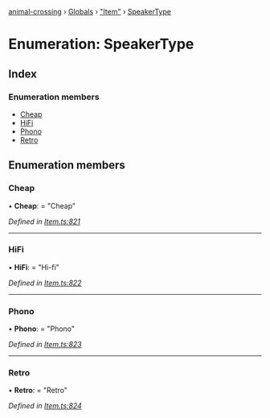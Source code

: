 [animal-crossing](../README.md) › [Globals](../globals.md) › ["Item"](../modules/_item_.md) › [SpeakerType](_item_.speakertype.md)

# Enumeration: SpeakerType

## Index

### Enumeration members

* [Cheap](_item_.speakertype.md#cheap)
* [HiFi](_item_.speakertype.md#hifi)
* [Phono](_item_.speakertype.md#phono)
* [Retro](_item_.speakertype.md#retro)

## Enumeration members

###  Cheap

• **Cheap**: = "Cheap"

*Defined in [Item.ts:821](https://github.com/Norviah/animal-crossing/blob/2672d28/module/types/Item.ts#L821)*

___

###  HiFi

• **HiFi**: = "Hi-fi"

*Defined in [Item.ts:822](https://github.com/Norviah/animal-crossing/blob/2672d28/module/types/Item.ts#L822)*

___

###  Phono

• **Phono**: = "Phono"

*Defined in [Item.ts:823](https://github.com/Norviah/animal-crossing/blob/2672d28/module/types/Item.ts#L823)*

___

###  Retro

• **Retro**: = "Retro"

*Defined in [Item.ts:824](https://github.com/Norviah/animal-crossing/blob/2672d28/module/types/Item.ts#L824)*
